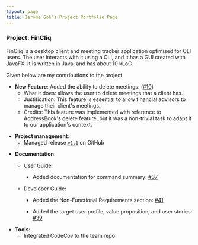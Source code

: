 ```yaml
---
layout: page
title: Jerome Goh's Project Portfolio Page
---
```


### Project: FinCliq

FinCliq is a desktop client and meeting tracker application optimised for CLI users.
The user interacts with it using a CLI, and it has a GUI created with JavaFX. It is written in Java, and has about 10 kLoC.

Given below are my contributions to the project.

* **New Feature**: Added the ability to delete meetings. ([\#10](https://github.com/AY2324S2-CS2103-F08-1/tp/issues/10))
    * What it does: allows the user to delete meetings that a client has.
    * Justification: This feature is essential to allow financial advisors to manage their client's meetings.
    * Credits: This feature was implemented with reference to AddressBook's delete feature, but
      it was a non-trivial task to adapt it to our application's context.


[//]: # (* **Code contributed**: [RepoSense link]&#40;&#41;)

* **Project management**:
    * Managed release [`v1.1`](https://github.com/AY2324S2-CS2103-F08-1/tp/milestone/1) on GitHub

[//]: # (* **Enhancements to existing features**:)

[//]: # (    * Updated the GUI color scheme &#40;Pull requests [\#33]&#40;&#41;, [\#34]&#40;&#41;&#41;)

[//]: # (    * Wrote additional tests for existing features to increase coverage from 88% to 92% &#40;Pull requests [\#36]&#40;&#41;, [\#38]&#40;&#41;&#41;)

* **Documentation**:

    * User Guide:

        * Added documentation for command summary: [\#37](https://github.com/AY2324S2-CS2103-F08-1/tp/issues/37)

    * Developer Guide:

        * Added the Non-Functional Requirements section: [\#41](https://github.com/AY2324S2-CS2103-F08-1/tp/issues/41)

        * Added the target user profile, value proposition, and user stories: [\#39](https://github.com/AY2324S2-CS2103-F08-1/tp/issues/39)

[//]: # (* **Community**:)

[//]: # (    * PRs reviewed &#40;with non-trivial review comments&#41;: [\#12]&#40;&#41;, [\#32]&#40;&#41;, [\#19]&#40;&#41;, [\#42]&#40;&#41;)

[//]: # (    * Contributed to forum discussions &#40;examples: [1]&#40;&#41;, [2]&#40;&#41;, [3]&#40;&#41;, [4]&#40;&#41;&#41;)

[//]: # (    * Reported bugs and suggestions for other teams in the class &#40;examples: [1]&#40;&#41;, [2]&#40;&#41;, [3]&#40;&#41;&#41;)

[//]: # (    * Some parts of the history feature I added was adopted by several other class mates &#40;[1]&#40;&#41;, [2]&#40;&#41;&#41;)

* **Tools**:
    * Integrated CodeCov to the team repo
